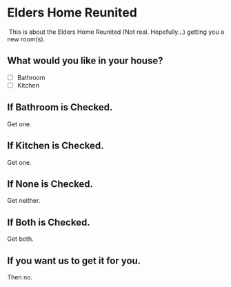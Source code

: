 # Elders Home Reunited
![]()
This is about the Elders Home Reunited (Not real. Hopefully...) getting you a new room(s).
## What would you like in your house?
- [ ] Bathroom
- [ ] Kitchen

## If Bathroom is Checked.
Get one.
## If Kitchen is Checked.
Get one.
## If None is Checked.
Get neither.
## If Both is Checked.
Get both.
## If you want us to get it for you.
Then no.

